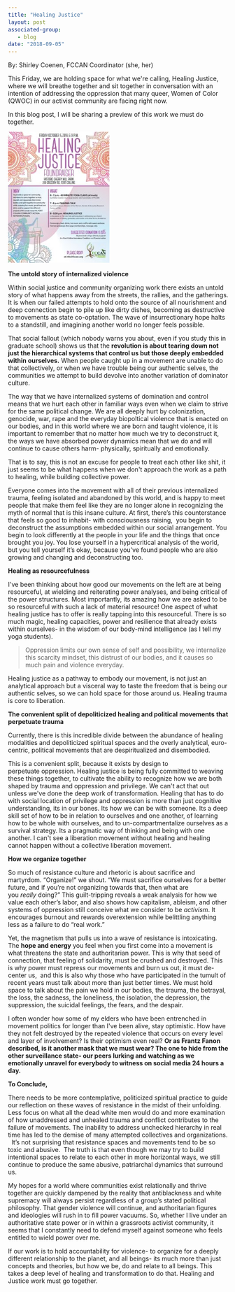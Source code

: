 ```yaml
---
title: "Healing Justice"
layout: post
associated-group:
   - blog
date: "2018-09-05"
---
```


By: Shirley Coenen, FCCAN Coordinator (she, her)

This Friday, we are holding space for what we're calling, Healing Justice, where we will breathe together and sit together in conversation with an intention of addressing the oppression that many queer, Women of Color (QWOC) in our activist community are facing right now.

In this blog post, I will be sharing a preview of this work we must do together.

[![](/media/flyer-2-page-001-232x300.jpg)](http://fccan.org/event/healing-justice-fccan-fundraiser/attachment/flyer-2-page-001/)

**The untold story of internalized violence**

Within social justice and community organizing work there exists an untold story of what happens away from the streets, the rallies, and the gatherings. It is when our failed attempts to hold onto the source of all nourishment and deep connection begin to pile up like dirty dishes, becoming as destructive to movements as state co-optation. The wave of insurrectionary hope halts to a standstill, and imagining another world no longer feels possible.

That social fallout (which nobody warns you about, even if you study this in graduate school) shows us that the **revolution is about tearing down not just the hierarchical systems that control us but those deeply embedded within ourselves.** When people caught up in a movement are unable to do that collectively, or when we have trouble being our authentic selves, the communities we attempt to build devolve into another variation of dominator culture.

The way that we have internalized systems of domination and control means that we hurt each other in familiar ways even when we claim to strive for the same political change. We are all deeply hurt by colonization, genocide, war, rape and the everyday biopoltical violence that is enacted on our bodies, and in this world where we are born and taught violence, it is important to remember that no matter how much we try to deconstruct it, the ways we have absorbed power dynamics mean that we do and will continue to cause others harm- physically, spiritually and emotionally.

That is to say, this is not an excuse for people to treat each other like shit, it just seems to be what happens when we don't approach the work as a path to healing, while building collective power.

Everyone comes into the movement with all of their previous internalized trauma, feeling isolated and abandoned by this world, and is happy to meet people that make them feel like they are no longer alone in recognizing the myth of normal that is this insane culture. At first, there’s this counterstance that feels so good to inhabit- with consciousness raising,  you begin to deconstruct the assumptions embedded within our social arrangement. You begin to look differently at the people in your life and the things that once brought you joy. You lose yourself in a hypercritical analysis of the world, but you tell yourself it’s okay, because you’ve found people who are also growing and changing and deconstructing too.

**Healing as resourcefulness**

I've been thinking about how good our movements on the left are at being resourceful, at wielding and reiterating power analyses, and being critical of the power structures. Most importantly, its amazing how we are asked to be so resourceful with such a lack of material resource! One aspect of what healing justice has to offer is really tapping into this resourceful. There is so much magic, healing capacities, power and resilience that already exists within ourselves- in the wisdom of our body-mind intelligence (as I tell my yoga students).

> Oppression limits our own sense of self and possibility, we internalize this scarcity mindset, this distrust of our bodies, and it causes so much pain and violence everyday.

Healing justice as a pathway to embody our movement, is not just an analytical approach but a visceral way to taste the freedom that is being our authentic selves, so we can hold space for those around us. Healing trauma is core to liberation.

**The convenient split of depoliticized healing and political** **movements** **that perpetuate trauma**

Currently, there is this incredible divide between the abundance of healing modalities and depoliticized spiritual spaces and the overly analytical, euro-centric, political movements that are despiritualized and disembodied. 

This is a convenient split, because it exists by design to perpetuate oppression. Healing justice is being fully committed to weaving these things together, to cultivate the ability to recognize how we are both shaped by trauma and oppression and privilege. We can't act that out unless we've done the deep work of transformation. Healing that has to do with social location of privilege and oppression is more than just cognitive understanding, its in our bones. Its how we can be with someone. Its a deep skill set of how to be in relation to ourselves and one another, of learning how to be whole with ourselves, and to un-compartmentalize ourselves as a survival strategy. Its a pragmatic way of thinking and being with one another. I can't see a liberation movement without healing and healing cannot happen without a collective liberation movement.

**How we organize together**

So much of resistance culture and rhetoric is about sacrifice and martyrdom. “Organize!” we shout. “We must sacrifice ourselves for a better future, and if you’re not organizing towards that, then what are you _really_ doing?” This guilt-tripping reveals a weak analysis for how we value each other’s labor, and also shows how capitalism, ableism, and other systems of oppression still conceive what we consider to be _activism_. It encourages burnout and rewards overextension while belittling anything less as a failure to do “real work.”

Yet, the magnetism that pulls us into a wave of resistance is intoxicating. The **hope and energy** you feel when you first come into a movement is what threatens the state and authoritarian power. This is why that seed of connection, that feeling of solidarity, must be crushed and destroyed. This is why power must repress our movements and burn us out, it must de-center us,  and this is also why those who have participated in the tumult of recent years must talk about more than just better times. We must hold space to talk about the pain we hold in our bodies, the trauma, the betrayal, the loss, the sadness, the loneliness, the isolation, the depression, the suppression, the suicidal feelings, the fears, and the despair.

I often wonder how some of my elders who have been entrenched in movement politics for longer than I've been alive, stay optimistic. How have they not felt destroyed by the repeated violence that occurs on every level and layer of involvement? Is their optimism even real? **Or as Frantz Fanon described, is it another mask that we must wear? The one to hide from the other surveillance state- our peers lurking and watching as we emotionally unravel for everybody to witness on social media 24 hours a day.**

**To Conclude,**

There needs to be more contemplative, politicized spiritual practice to guide our reflection on these waves of resistance in the midst of their unfolding. Less focus on what all the dead white men would do and more examination of how unaddressed and unhealed trauma and conflict contributes to the failure of movements. The inability to address unchecked hierarchy in real time has led to the demise of many attempted collectives and organizations.   It’s not surprising that resistance spaces and movements tend to be so toxic and abusive.  The truth is that even though we may try to build intentional spaces to relate to each other in more horizontal ways, we still continue to produce the same abusive, patriarchal dynamics that surround us.

My hopes for a world where communities exist relationally and thrive together are quickly dampened by the reality that antiblackness and white supremacy will always persist regardless of a group’s stated political philosophy. That gender violence will continue, and authoritarian figures and ideologies will rush in to fill power vacuums. So, whether I live under an authoritative state power or in within a grassroots activist community, it seems that I constantly need to defend myself against someone who feels entitled to wield power over me.

If our work is to hold accountability for violence- to organize for a deeply different relationship to the planet, and all beings- its much more than just concepts and theories, but how we be, do and relate to all beings. This takes a deep level of healing and transformation to do that. Healing and Justice work must go together.
